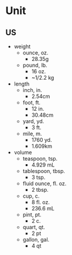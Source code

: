 Unit
====

## US

- weight
  - ounce, oz.
    - 28.35g
  - pound, lb.
    - 16 oz.
    - ~1/2.2 kg
- length
  - inch, in.
    - 2.54cm
  - foot, ft.
    - 12 in.
    - 30.48cm
  - yard, yd.
    - 3 ft.
  - mile, m.
    - 1760 yd.
    - 1.609km
- volume
  - teaspoon, tsp.
    - 4.929 mL
  - tablespoon, tbsp.
    - 3 tsp.
  - fluid ounce, fl. oz.
    - 2 tbsp.
  - cup, c.
    - 8 fl. oz.
    - 236.6 mL
  - pint, pt.
    - 2 c.
  - quart, qt.
    - 2 pt
  - gallon, gal.
    - 4 qt
